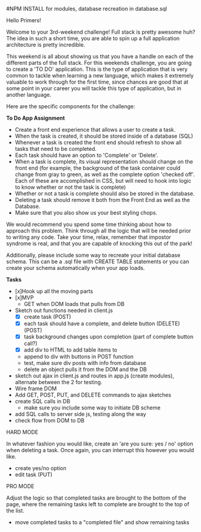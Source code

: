 #NPM INSTALL for modules, database recreation in database.sql

Hello Primers!

Welcome to your 3rd-weekend challenge! Full stack is pretty awesome huh? The idea in such a short time, you are able to spin up a full application architecture is pretty incredible.

This weekend is all about showing us that you have a handle on each of the different parts of the full stack. For this weekends challenge, you are going to create a 'TO DO' application. This is the type of application that is very common to tackle when learning a new language, which makes it extremely valuable to work through for the first time, since chances are good that at some point in your career you will tackle this type of application, but in another language.

Here are the specific components for the challenge:

**To Do App Assignment**
- Create a front end experience that allows a user to create a task.
- When the task is created, it should be stored inside of a database (SQL)
- Whenever a task is created the front end should refresh to show all tasks that need to be completed.
- Each task should have an option to 'Complete' or 'Delete'.
- When a task is complete, its visual representation should change on the front end (for example, the background of the task container could change from gray to green, as well as the complete option 'checked off'. Each of these are accomplished in CSS, but will need to hook into logic to know whether or not the task is complete)
- Whether or not a task is complete should also be stored in the database.
- Deleting a task should remove it both from the Front End as well as the Database.
- Make sure that you also show us your best styling chops.

We would recommend you spend some time thinking about how to approach this problem. Think through all the logic that will be needed prior to writing any code. Take your time, relax, remember that impostor syndrome is real, and that you are capable of knocking this out of the park!

Additionally, please include some way to recreate your initial database schema. This can be a .sql file with CREATE TABLE statements or you can create your schema automatically when your app loads.

**Tasks**
- [x]Hook up all the moving parts
- [x]MVP
  -  GET when DOM loads that pulls from DB
- Sketch out functions needed in client.js
  - [x] create task (POST)
  - [x] each task should have a complete, and delete button (DELETE) (POST)
  - [x] task background changes upon completion (part of complete button call?)
  - [x] add div to HTML to add table items to
  - append to div with buttons in POST function
  - test, make sure div posts with info from database
  - delete an object pulls it from the DOM and the DB
- sketch out ajax in client.js and routes in app.js (create modules), alternate between the 2 for testing.
- Wire frame DOM
- Add GET, POST, PUT, and DELETE commands to ajax sketches
- create SQL calls in DB
  - make sure you include some way to initiate DB scheme
- add SQL calls to server side js, testing along the way
- check flow from DOM to DB

HARD MODE

In whatever fashion you would like, create an 'are you sure: yes / no' option when deleting a task. Once again, you can interrupt this however you would like.

- create yes/no option
- edit task (PUT)

PRO MODE

Adjust the logic so that completed tasks are brought to the bottom of the page, where the remaining tasks left to complete are brought to the top of the list.

- move completed tasks to a "completed file" and show remaining tasks

